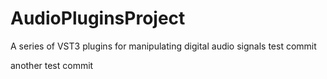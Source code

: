 # AudioPluginsProject
A series of VST3 plugins for manipulating digital audio signals
test commit


another test commit
